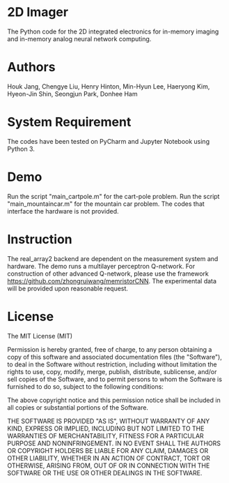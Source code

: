 # 2D Imager

The Python code for the 2D integrated electronics for in-memory imaging and in-memory analog neural network computing.

# Authors

Houk Jang, Chengye Liu, Henry Hinton, Min-Hyun Lee, Haeryong Kim, Hyeon-Jin Shin, Seongjun Park, Donhee Ham


# System Requirement

The codes have been tested on PyCharm and Jupyter Notebook using Python 3.

# Demo

Run the script "main_cartpole.m" for the cart-pole problem.
Run the script "main_mountaincar.m" for the mountain car problem.
The codes that interface the hardware is not provided. 

# Instruction

The real_array2 backend are dependent on the measurement system and hardware. 
The demo runs a multilayer perceptron Q-network. For construction of other advanced Q-network, please use the framework https://github.com/zhongruiwang/memristorCNN.
The experimental data will be provided upon reasonable request.

# License
The MIT License (MIT)

Permission is hereby granted, free of charge, to any person obtaining a copy
of this software and associated documentation files (the "Software"), to deal
in the Software without restriction, including without limitation the rights
to use, copy, modify, merge, publish, distribute, sublicense, and/or sell
copies of the Software, and to permit persons to whom the Software is
furnished to do so, subject to the following conditions:

The above copyright notice and this permission notice shall be included in all
copies or substantial portions of the Software.

THE SOFTWARE IS PROVIDED "AS IS", WITHOUT WARRANTY OF ANY KIND, EXPRESS OR
IMPLIED, INCLUDING BUT NOT LIMITED TO THE WARRANTIES OF MERCHANTABILITY,
FITNESS FOR A PARTICULAR PURPOSE AND NONINFRINGEMENT. IN NO EVENT SHALL THE
AUTHORS OR COPYRIGHT HOLDERS BE LIABLE FOR ANY CLAIM, DAMAGES OR OTHER
LIABILITY, WHETHER IN AN ACTION OF CONTRACT, TORT OR OTHERWISE, ARISING FROM,
OUT OF OR IN CONNECTION WITH THE SOFTWARE OR THE USE OR OTHER DEALINGS IN THE
SOFTWARE.
